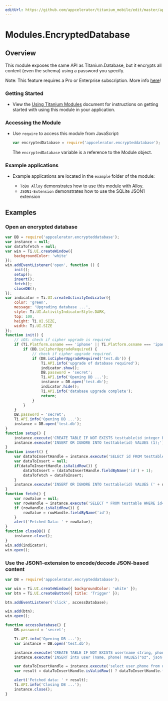 ```yaml
---
editUrl: https://github.com/appcelerator/titanium_mobile/edit/master/apidoc/EncryptedDatabase.yml
---
```

# Modules.EncryptedDatabase

<TypeHeader/>

## Overview

This module exposes the same API as Titanium.Database, but it encrypts all content (even the schema) using
a password you specify.

<p class="note">Note: This feature requires a Pro or Enterprise subscription. More info <a href="https://www.appcelerator.com/pricing/" target="_blank">here</a>!</p>

### Getting Started

-   View the [Using Titanium Modules](http://docs.appcelerator.com/platform/latest/#!/guide/Using_Titanium_Modules)
    document for instructions on getting started with using this module in your application.

### Accessing the Module

-   Use `require` to access this module from JavaScript:

    ``` javascript
    var encryptedDatabase = require('appcelerator.encrypteddatabase');
    ```

    The `encryptedDatabase` variable is a reference to the Module object.

### Example applications

-   Example applications are located in the `example` folder of the module:

    - `ToDo Alloy` demonstrates how to use this module with Alloy.
    - `JSON1-Extension` demonstrates how to use the SQLite JSON1 extension

## Examples

### Open an encrypted database

``` javascript
var DB = require('appcelerator.encrypteddatabase');
var instance = null;
var dataTofetch = null;
var win = Ti.UI.createWindow({
    backgroundColor: 'white'
});
win.addEventListener('open', function () {
    init();
    setup();
    insert();
    fetch();
    closeDB();
});
var indicator = Ti.UI.createActivityIndicator({
    color: 'green',
    message: 'Upgrading database ...',
    style: Ti.UI.ActivityIndicatorStyle.DARK,
    top: 100,
    height: Ti.UI.SIZE,
    width: Ti.UI.SIZE
});
function init() {
    // iOS: check if cipher upgrade is required
    if (Ti.Platform.osname === 'iphone' || Ti.Platform.osname === 'ipad') {
        if (DB.isCipherUpgradeRequired) {
            // check if cipher upgrade required.
            if (DB.isCipherUpgradeRequired('test.db')) {
                Ti.API.info('upgrade of database required');
                indicator.show();
                DB.password = 'secret';
                Ti.API.info('Opening DB ...');
                instance = DB.open('test.db');
                indicator.hide();
                Ti.API.info('database upgrade complete');
                return;
            }
        }
    }
    DB.password = 'secret';
    Ti.API.info('Opening DB ...');
    instance = DB.open('test.db');
}
function setup() {
    instance.execute('CREATE TABLE IF NOT EXISTS testtable(id integer PRIMARY KEY);');
    instance.execute('INSERT OR IGNORE INTO testtable(id) VALUES (1);');
}
function insert() {
    var dataToInsertHandle = instance.execute('SELECT id FROM testtable ORDER BY id DESC LIMIT 1;');
    var dataToInsert = null;
    if(dataToInsertHandle.isValidRow()) {
        dataToInsert = (dataToInsertHandle.fieldByName('id') + 1);
        dataTofetch = dataToInsert;
    }
    instance.execute('INSERT OR IGNORE INTO testtable(id) VALUES (' + dataToInsert + ');');
}
function fetch() {
    var rowValue = null;
    var rowHandle = instance.execute('SELECT * FROM testtable WHERE id=' + dataTofetch + ';');
    if (rowHandle.isValidRow()) {
        rowValue = rowHandle.fieldByName('id');
    }
    alert('Fetched Data: ' + rowValue);
}
function closeDB() {
    instance.close();
}
win.add(indicator);
win.open();
```

### Use the JSON1-extension to encode/decode JSON-based content

``` javascript
var DB = require('appcelerator.encrypteddatabase');

var win = Ti.UI.createWindow({ backgroundColor: 'white' });
var btn = Ti.UI.createButton({ title: 'Trigger' });

btn.addEventListener('click', accessDatabase);

win.add(btn);
win.open();

function accessDatabase() {
    DB.password = 'secret';

    Ti.API.info('Opening DB ...');
    var instance = DB.open('test.db');

    instance.execute('CREATE TABLE IF NOT EXISTS user(name string, phone string);');
    instance.execute('INSERT into user (name, phone) VALUES("oz", json(\'{"cell":"+491765", "home":"+498973"}\'));');

    var dataToInsertHandle = instance.execute('select user.phone from user where user.name==\'oz\'');
    var result = dataToInsertHandle.isValidRow() ? dataToInsertHandle.fieldByName('phone') : null;

    alert('Fetched data: ' + result);
    Ti.API.info('Closing DB ...');
    instance.close();
}
```

<ApiDocs/>
